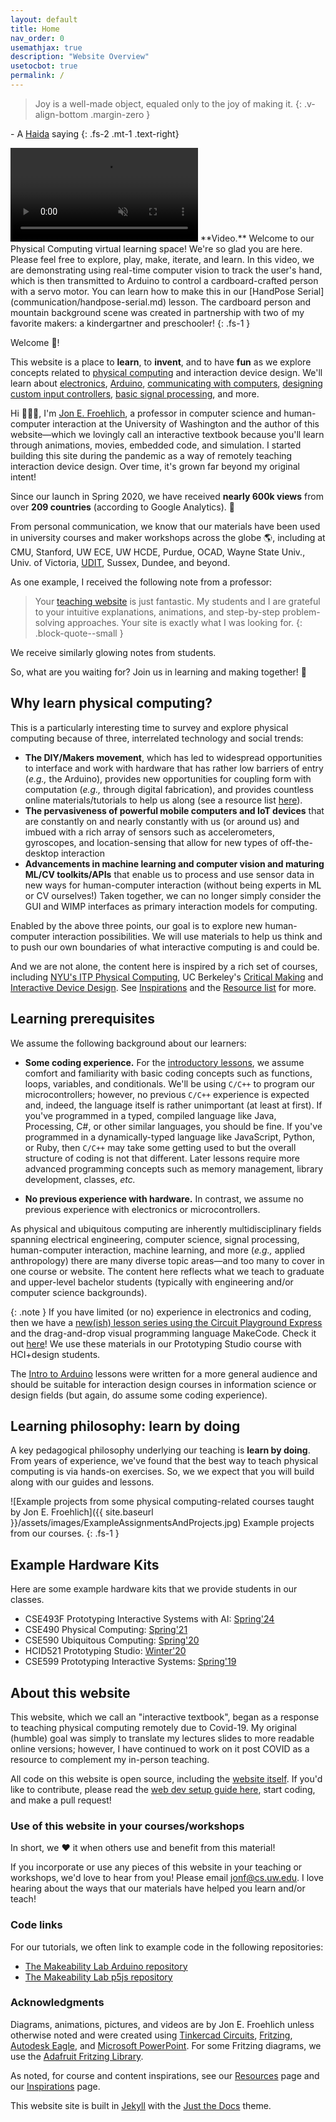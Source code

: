 ```yaml
---
layout: default
title: Home
nav_order: 0
usemathjax: true
description: "Website Overview"
usetocbot: true
permalink: /
---
```


> Joy is a well-made object, equaled only to the joy of making it.
{: .v-align-bottom .margin-zero }

\- A [Haida](https://en.wikipedia.org/wiki/Haida_people) saying
{: .fs-2 .mt-1 .text-right}

<video autoplay loop muted playsinline style="margin:0px">
  <source src="assets/videos/HenryTapeManWelcome_HandWaverDemo-Optimized.mp4" type="video/mp4" />
</video>
**Video.** Welcome to our Physical Computing virtual learning space! We're so glad you are here. Please feel free to explore, play, make, iterate, and learn. In this video, we are demonstrating using real-time computer vision to track the user's hand, which is then transmitted to Arduino to control a cardboard-crafted person with a servo motor. You can learn how to make this in our [HandPose Serial](communication/handpose-serial.md) lesson. The cardboard person and mountain background scene was created in partnership with two of my favorite makers: a kindergartner and preschooler!
{: .fs-1 }

Welcome 👋!

This website is a place to **learn**, to **invent**, and to have **fun** as we explore concepts related to [physical computing](https://en.wikipedia.org/wiki/Physical_computing) and interaction device design. We'll learn about [electronics](./electronics/index.md), [Arduino](./arduino/index.md), [communicating with computers](./communication/index.md), [designing custom input controllers](./cpx/cpx-keyboard.md), [basic signal processing](./signals/index.md), and more.

Hi 🙋🏽‍♂️, I'm [Jon E. Froehlich](https://jonfroehlich.github.io/), a professor in computer science and human-computer interaction at the University of Washington and the author of this website—which we lovingly call an interactive textbook because you'll learn through animations, movies, embedded code, and simulation. I started building this site during the pandemic as a way of remotely teaching interaction device design. Over time, it's grown far beyond my original intent!

Since our launch in Spring 2020, we have received **nearly 600k views** from over **209 countries** (according to Google Analytics). 🚀

From personal communication, we know that our materials have been used in university courses and maker workshops across the globe 🌎, including at CMU, Stanford, UW ECE, UW HCDE, Purdue, OCAD, Wayne State Univ., Univ. of Victoria, [UDIT](https://girardin.medium.com/teaching-emerging-technologies-to-ux-designers-c2d329ff83cd), Sussex, Dundee, and beyond.

As one example, I received the following note from a professor:

> Your [teaching website](https://makeabilitylab.github.io/physcomp/) is just fantastic. My students and I are grateful to your intuitive explanations, animations, and step-by-step problem-solving approaches. Your site is exactly what I was looking for.
{: .block-quote--small }

We receive similarly glowing notes from students.

<!-- It was originally built to complement the physical and ubiquitous computing courses at the [University of Washington](resources/uw-courses.md) but has proved more broadly useful. -->

So, what are you waiting for? Join us in learning and making together! 🚀

## Why learn physical computing?
<!-- TODO add a video or image here from my teaching or projects to capture the wonder -->

This is a particularly interesting time to survey and explore physical computing because of three, interrelated technology and social trends:

- **The DIY/Makers movement**, which has led to widespread opportunities to interface and work with hardware that has rather low barriers of entry (*e.g.,* the Arduino), provides new opportunities for coupling form with computation (*e.g.,* through digital fabrication), and provides countless online materials/tutorials to help us along (see a resource list [here](resources/index.md)).
- **The pervasiveness of powerful mobile computers and IoT devices** that are constantly on and nearly constantly with us (or around us) and imbued with a rich array of sensors such as accelerometers, gyroscopes, and location-sensing that allow for new types of off-the-desktop interaction
- **Advancements in machine learning and computer vision and maturing ML/CV toolkits/APIs** that enable us to process and use sensor data in new ways for human-computer interaction (without being experts in ML or CV ourselves!) Taken together, we can no longer simply consider the GUI and WIMP interfaces as primary interaction models for computing. 

Enabled by the above three points, our goal is to explore new human-computer interaction possibilities. We will use materials to help us think and to push our own boundaries of what interactive computing is and could be.

And we are not alone, the content here is inspired by a rich set of courses, including [NYU's ITP Physical Computing](https://itp.nyu.edu/physcomp/), UC Berkeley's [Critical Making](http://make.berkeley.edu/) and [Interactive Device Design](http://web.archive.org/web/20150712080846/http://husk.eecs.berkeley.edu/courses/cs294-84-fall14/index.php/Main_Page). See [Inspirations](resources/inspirations.md) and the [Resource list](resources/index.md) for more.

## Learning prerequisites

We assume the following background about our learners:

- **Some coding experience.** For the [introductory lessons](arduino/index.md), we assume comfort and familiarity with basic coding concepts such as functions, loops, variables, and conditionals. We'll be using `C/C++` to program our microcontrollers; however, no previous `C/C++` experience is expected and, indeed, the language itself is rather unimportant (at least at first). If you've programmed in a typed, compiled language like Java, Processing, C#, or other similar languages, you should be fine. If you've programmed in a dynamically-typed language like JavaScript, Python, or Ruby, then `C/C++` may take some getting used to but the overall structure of coding is not that different. Later lessons require more advanced programming concepts such as memory management, library development, classes, *etc.*

- **No previous experience with hardware.** In contrast, we assume no previous experience with electronics or microcontrollers.

As physical and ubiquitous computing are inherently multidisciplinary fields spanning electrical engineering, computer science, signal processing, human-computer interaction, machine learning, and more (*e.g.,* applied anthropology) there are many diverse topic areas—and too many to cover in one course or website. The content here reflects what we teach to graduate and upper-level bachelor students (typically with engineering and/or computer science backgrounds).

{: .note }
If you have limited (or no) experience in electronics and coding, then we have a [new(ish) lesson series using the Circuit Playground Express](./cpx/index.md) and the drag-and-drop visual programming language MakeCode. Check it out [here](./cpx/index.md)! We use these materials in our Prototyping Studio course with HCI+design students.

The [Intro to Arduino](arduino/index.md) lessons were written for a more general audience and should be suitable for interaction design courses in information science or design fields (but again, do assume some coding experience).

## Learning philosophy: learn by doing

A key pedagogical philosophy underlying our teaching is **learn by doing**. From years of experience, we've found that the best way to teach physical computing is via hands-on exercises. So, we we expect that you will build along with our guides and lessons.

![Example projects from some physical computing-related courses taught by Jon E. Froehlich]({{ site.baseurl }}/assets/images/ExampleAssignmentsAndProjects.jpg)
Example projects from our courses.
{: .fs-1 }

## Example Hardware Kits

Here are some example hardware kits that we provide students in our classes.

- CSE493F Prototyping Interactive Systems with AI: [Spring'24](https://docs.google.com/spreadsheets/d/1JK4UFWCBNOjAkROK0xIcQqoCxdTe6ltC_HgbnESMkwE/edit#gid=0)
- CSE490 Physical Computing: [Spring'21](https://docs.google.com/spreadsheets/d/1R2JqlGt5uzvqELevAIm99jlwRd08RPa6LtFQGwu32eM/edit#gid=0)
- CSE590 Ubiquitous Computing: [Spring'20](https://docs.google.com/spreadsheets/d/177bLxoFWkBTETf0IBI6YSj0D7ARB_cDI5G91fDpNaeg/edit?usp=sharing)
- HCID521 Prototyping Studio: [Winter'20](https://docs.google.com/spreadsheets/d/1KeoEjHCCumzPbEeb42TR2nPVxbmhVrfT0AzasvnKFPU/edit?usp=sharing)
- CSE599 Prototyping Interactive Systems: [Spring'19](https://docs.google.com/spreadsheets/d/15ltWMcmYbSrWlz8ajt5TZfj8ZXctMJVueplwYYdZKdc/edit?usp=sharing)

## About this website

This website, which we call an "interactive textbook", began as a response to teaching physical computing remotely due to Covid-19. My original (humble) goal was simply to translate my lectures slides to more readable online versions; however, I have continued to work on it post COVID as a resource to complement my in-person teaching.

All code on this website is open source, including the [website itself](https://github.com/makeabilitylab/physcomp). If you'd like to contribute, please read the [web dev setup guide here](website-install.md), start coding, and make a pull request!

### Use of this website in your courses/workshops

In short, we ♥ it when others use and benefit from this material!

If you incorporate or use any pieces of this website in your teaching or workshops, we'd love to hear from you! Please email jonf@cs.uw.edu. I love hearing about the ways that our materials have helped you learn and/or teach!

### Code links

For our tutorials, we often link to example code in the following repositories:

- [The Makeability Lab Arduino repository](https://github.com/makeabilitylab/arduino)
- [The Makeability Lab p5js repository](https://github.com/makeabilitylab/p5js)

### Acknowledgments

Diagrams, animations, pictures, and videos are by Jon E. Froehlich unless otherwise noted and were created using [Tinkercad Circuits](https://www.tinkercad.com/circuits), [Fritzing](http://fritzing.org/), [Autodesk Eagle](https://www.autodesk.com/products/eagle/overview), and [Microsoft PowerPoint](https://products.office.com/en-us/powerpoint). For some Fritzing diagrams, we use the [Adafruit Fritzing Library](https://learn.adafruit.com/using-the-adafruit-library-with-fritzing?view=all).

As noted, for course and content inspirations, see our [Resources](resources/index.md) page and our [Inspirations](resources/inspirations.md) page.

This website site is built in [Jekyll](https://jekyllrb.com/) with the [Just the Docs](https://github.com/pmarsceill/just-the-docs) theme.

<!--
## Ideas to Call This Repo and Site?
- Physical Computing (or physcomp)
- Ubiquitous Computing (or ubicomp)
- Interactive Device Design (Bjoern's name)
- Tangible Interactive Computing (name of my UMD course)
- Prototyping Interactive Systems (name of my UW 599)-->

